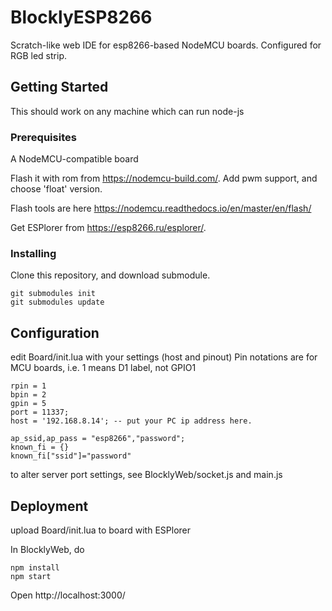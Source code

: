 # BlocklyESP8266
Scratch-like web IDE for esp8266-based NodeMCU boards. Configured for RGB led strip.

## Getting Started

This should work on any machine which can run node-js

### Prerequisites

A NodeMCU-compatible board

Flash it with rom from https://nodemcu-build.com/. Add pwm support, and choose 'float' version.

Flash tools are here https://nodemcu.readthedocs.io/en/master/en/flash/

Get ESPlorer from https://esp8266.ru/esplorer/.

### Installing

Clone this repository, and download submodule.

```
git submodules init
git submodules update
```

## Configuration

edit Board/init.lua with your settings (host and pinout)
Pin notations are for MCU boards, i.e. 1 means D1 label, not GPIO1
```
rpin = 1
bpin = 2
gpin = 5
port = 11337;
host = '192.168.8.14'; -- put your PC ip address here.

ap_ssid,ap_pass = "esp8266","password";
known_fi = {}
known_fi["ssid"]="password"
```

to alter server port settings, see BlocklyWeb/socket.js and main.js

## Deployment

upload Board/init.lua to board with ESPlorer

In BlocklyWeb, do

```
npm install
npm start
```

Open http://localhost:3000/


